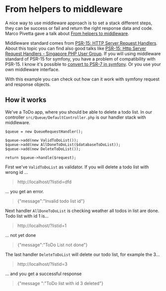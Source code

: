 # From helpers to middleware
A nice way to use middleware approach is to set a stack different steps, they can be success or fail and return the right response data and code.
Marco Pivetta gave a talk about [From helpers to middleware](https://www.youtube.com/watch?v=MjpiHy_e8kQ).

Middleware standard comes from [PSR-15: HTTP Server Request Handlers](https://www.php-fig.org/psr/psr-15/meta/#queue-based-request-handler).
About this topic you can find also good talks like [PSR-15: Http Server Request Handlers - Singapore PHP User Group](https://www.youtube.com/watch?v=rx1maWrjZBs).
If you will using middleware standard of PSR-15 for symfony, you have a problem of compatibility with PSR-15.
I know it's possible to [convert to PSR-7 in symfony](https://symfony.com/blog/psr-7-support-in-symfony-is-here).
Or you use your own middleware interface.

With this example you can check out how can it work with symfony request and response objects.

## How it works
We've a ToDo app, where you should be able to delete a todo list.
In our controller `src/Queue/DefaultController.php` is our handler stack with middleware.

    $queue = new QueueRequestHandler();
    
    $queue->add(new ValidToDoList());
    $queue->add(new AllDoneToDoList($databaseToDoList));
    $queue->add(new DeleteToDoList());
    
    return $queue->handle($request);


First we've `ValidToDoList` as validator. If you will delete a todo list with wrong id ...
> http://localhost/?listid=dfd

... you get an error.
> {"message":"Invalid todo list id"}

Next handler `AllDoneToDoList` is checking weather all todos in list are done.
Todo list with id 1 is...
> http://localhost/?listid=1

... not yet done
> {"message":"ToDo List not done"}

The last handler `DeleteToDoList` will delete our todo list, for example the 3...
> http://localhost/?listid=3

... and you get a successful response
> {"message ":"ToDo list with id 3 deleted"}